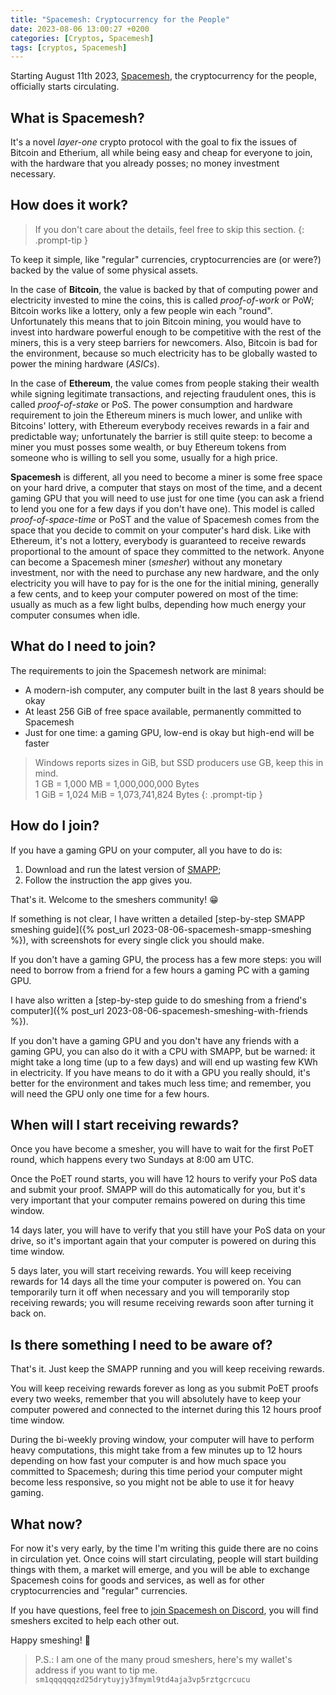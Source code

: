 ```yaml
---
title: "Spacemesh: Cryptocurrency for the People"
date: 2023-08-06 13:00:27 +0200
categories: [Cryptos, Spacemesh]
tags: [cryptos, Spacemesh]
---
```


Starting August 11th 2023, [Spacemesh](https://spacemesh.io/), the
cryptocurrency for the people, officially starts circulating.


## What is Spacemesh?

It's a novel _layer-one_ crypto protocol with the goal to fix the issues of
Bitcoin and Etherium, all while being easy and cheap for everyone to join,
with the hardware that you already posses; no money investment necessary.


## How does it work?

> If you don't care about the details, feel free to skip this section.
{: .prompt-tip }

To keep it simple, like "regular" currencies, cryptocurrencies are (or were?)
backed by the value of some physical assets.

In the case of **Bitcoin**, the value is backed by that of computing power and
electricity invested to mine the coins, this is called _proof-of-work_ or PoW;
Bitcoin works like a lottery, only a few people win each "round".
Unfortunately this means that to join Bitcoin mining, you would have to invest
into hardware powerful enough to be competitive with the rest of the miners,
this is a very steep barriers for newcomers.
Also, Bitcoin is bad for the environment, because so much electricity has to be
globally wasted to power the mining hardware (_ASICs_).

In the case of **Ethereum**, the value comes from people staking their wealth
while signing legitimate transactions, and rejecting fraudulent ones, this is
called _proof-of-stake_ or PoS.
The power consumption and hardware requirement to join the Ethereum miners is
much lower, and unlike with Bitcoins' lottery, with Ethereum everybody receives
rewards in a fair and predictable way; unfortunately the barrier is still quite
steep: to become a miner you must posses some wealth, or buy Ethereum tokens
from someone who is willing to sell you some, usually for a high price.

**Spacemesh** is different, all you need to become a miner is some free space on
your hard drive, a computer that stays on most of the time, and a decent gaming
GPU that you will need to use just for one time (you can ask a friend to lend
you one for a few days if you don't have one).
This model is called _proof-of-space-time_ or PoST and the value of Spacemesh
comes from the space that you decide to commit on your computer's hard disk.
Like with Ethereum, it's not a lottery, everybody is guaranteed to receive
rewards proportional to the amount of space they committed to the network.
Anyone can become a Spacemesh miner (_smesher_) without any monetary investment,
nor with the need to purchase any new hardware, and the only electricity you
will have to pay for is the one for the initial mining, generally a few cents,
and to keep your computer powered on most of the time: usually as much as a few
light bulbs, depending how much energy your computer consumes when idle.


## What do I need to join?

The requirements to join the Spacemesh network are minimal:

- A modern-ish computer, any computer built in the last 8 years should be okay
- At least 256 GiB of free space available, permanently committed to Spacemesh
- Just for one time: a gaming GPU, low-end is okay but high-end will be faster

> Windows reports sizes in GiB, but SSD producers use GB, keep this in mind.\
> 1 GB = 1,000 MB = 1,000,000,000 Bytes\
> 1 GiB = 1,024 MiB = 1,073,741,824 Bytes
{: .prompt-tip }


## How do I join?

If you have a gaming GPU on your computer, all you have to do is:

1. Download and run the latest version of [SMAPP](https://spacemesh.io/);
2. Follow the instruction the app gives you.

That's it. Welcome to the smeshers community! 😁

If something is not clear, I have written a detailed
[step-by-step SMAPP smeshing guide]({% post_url 2023-08-06-spacemesh-smapp-smeshing %}),
with screenshots for every single click you should make.

If you don't have a gaming GPU, the process has a few more steps: you will need
to borrow from a friend for a few hours a gaming PC with a gaming GPU.

I have also written a
[step-by-step guide to do smeshing from a friend's computer]({% post_url 2023-08-06-spacemesh-smeshing-with-friends %}).

If you don't have a gaming GPU and you don't have any friends with a gaming GPU,
you can also do it with a CPU with SMAPP, but be warned: it might take a long
time (up to a few days) and will end up wasting few KWh in electricity.
If you have means to do it with a GPU you really should, it's better for the
environment and takes much less time; and remember, you will need the GPU only
one time for a few hours.


## When will I start receiving rewards?

Once you have become a smesher, you will have to wait for the first PoET round,
which happens every two Sundays at 8:00 am UTC.
<span id="next-poet-outer" style="display: none">Next PoET round starts on <span id="next-poet"></span>.</span>

Once the PoET round starts, you will have 12 hours to verify your PoS data
and submit your proof.
SMAPP will do this automatically for you, but it's very important that your
computer remains powered on during this time window.

14 days later<span id="next-validation-outer" style="display: none"> on <span id="next-validation"></span></span>,
you will have to verify that you still have your PoS data on your drive, so it's
important again that your computer is powered on during this time window.

5 days later<span id="next-epoch-outer" style="display: none"> on <span id="next-epoch"></span></span>,
you will start receiving rewards. You will keep receiving rewards
for 14 days all the time your computer is powered on. You can temporarily turn
it off when necessary and you will temporarily stop receiving rewards;
you will resume receiving rewards soon after turning it back on.

<script type="text/javascript">(() => {
  const locale = {% if page.lang %}{{ post.lang | jsonify }}{% else %}undefined{% endif %};
  const format = { dateStyle: 'full', timeStyle: 'long' };

  const poet = Math.ceil(Date.now() / 12096e5) * 12096e5 + 3312e5;
  document.getElementById('next-poet').innerText = new Date(poet).toLocaleString(locale, format);
  document.getElementById('next-poet-outer').style.display = '';

  const validation = poet + 12096e5;
  document.getElementById('next-validation').innerText = new Date(validation).toLocaleString(locale, format);
  document.getElementById('next-validation-outer').style.display = '';

  const epoch = validation + 3888e5;
  document.getElementById('next-epoch').innerText = new Date(epoch).toLocaleString(locale, format);
  document.getElementById('next-epoch-outer').style.display = '';
})()</script>

## Is there something I need to be aware of?

That's it. Just keep the SMAPP running and you will keep receiving rewards.

You will keep receiving rewards forever as long as you submit PoET proofs every
two weeks, remember that you will absolutely have to keep your computer powered
and connected to the internet during this 12 hours proof time window.

During the bi-weekly proving window, your computer will have to perform heavy
computations, this might take from a few minutes up to 12 hours depending on
how fast your computer is and how much space you committed to Spacemesh; during
this time period your computer might become less responsive, so you might not
be able to use it for heavy gaming.


## What now?

For now it's very early, by the time I'm writing this guide there are no coins
in circulation yet. Once coins will start circulating, people will start
building things with them, a market will emerge, and you will be able to
exchange Spacemesh coins for goods and services, as well as for other
cryptocurrencies and "regular" currencies.

If you have questions, feel free to
[join Spacemesh on Discord](https://discord.com/invite/yVhQ7rC), you will find
smeshers excited to help each other out.

Happy smeshing! 🎉

> P.S.: I am one of the many proud smeshers, here's my wallet's address if you
> want to tip me.
> ```sm1qqqqqqzd25drytuyjy3fmyml9td4aja3vp5rztgcrcucu```
